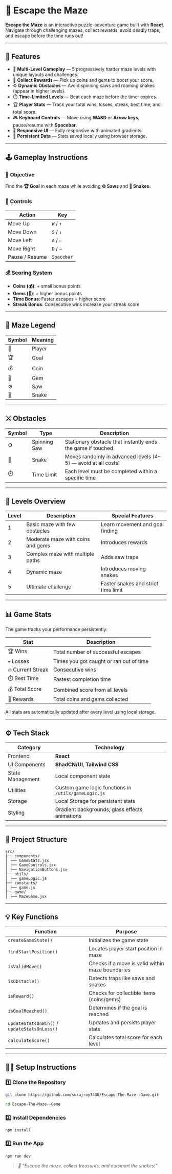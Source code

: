# 🧩 Escape the Maze

**Escape the Maze** is an interactive puzzle-adventure game built with **React**.  
Navigate through challenging mazes, collect rewards, avoid deadly traps, and escape before the time runs out!

---

## 🚀 Features

- 🧠 **Multi-Level Gameplay** — 5 progressively harder maze levels with unique layouts and challenges.  
- 💎 **Collect Rewards** — Pick up coins and gems to boost your score.  
- ⚙️ **Dynamic Obstacles** — Avoid spinning saws and roaming snakes (appear in higher levels).  
- ⏱️ **Time-Limited Levels** — Beat each maze before the timer expires.  
- 🏆 **Player Stats** — Track your total wins, losses, streak, best time, and total score.  
- 🎮 **Keyboard Controls** — Move using **WASD** or **Arrow keys**, pause/resume with **Spacebar**.  
- 🌈 **Responsive UI** — Fully responsive with animated gradients.
- 💾 **Persistent Data** — Stats saved locally using browser storage.

---

## 🕹️ Gameplay Instructions

### 🎯 Objective
Find the **🏆 Goal** in each maze while avoiding **⚙️ Saws** and **🐍 Snakes**.

### 🧭 Controls
| Action | Key |
|--------|-----|
| Move Up | `W` / `↑` |
| Move Down | `S` / `↓` |
| Move Left | `A` / `←` |
| Move Right | `D` / `→` |
| Pause / Resume | `Spacebar` |

### 💰 Scoring System
- **Coins (💰)**: + small bonus points  
- **Gems (💎)**: + higher bonus points  
- **Time Bonus**: Faster escapes = higher score  
- **Streak Bonus**: Consecutive wins increase your streak score

---

## 🧱 Maze Legend

| Symbol | Meaning |
|---------|----------|
| 🧑 | Player |
| 🏆 | Goal |
| 💰 | Coin |
| 💎 | Gem |
| ⚙️ | Saw |
| 🐍 | Snake |

---

## ⚔️ Obstacles

| Symbol | Type | Description |
|---------|------|-------------|
| ⚙️ | Spinning Saw | Stationary obstacle that instantly ends the game if touched |
| 🐍 | Snake | Moves randomly in advanced levels (4–5) — avoid at all costs! |
| ⏱️ | Time Limit | Each level must be completed within a specific time |

---

## 🏅 Levels Overview

| Level | Description | Special Features |
|--------|--------------|------------------|
| 1 | Basic maze with few obstacles | Learn movement and goal finding |
| 2 | Moderate maze with coins and gems | Introduces rewards |
| 3 | Complex maze with multiple paths | Adds saw traps |
| 4 | Dynamic maze | Introduces moving snakes |
| 5 | Ultimate challenge | Faster snakes and strict time limit |

---

## 📊 Game Stats

The game tracks your performance persistently:

| Stat | Description |
|------|--------------|
| 🏆 Wins | Total number of successful escapes |
| 💀 Losses | Times you got caught or ran out of time |
| 🔥 Current Streak | Consecutive wins |
| ⏱️ Best Time | Fastest completion time |
| 💰 Total Score | Combined score from all levels |
| 💎 Rewards | Total coins and gems collected |

All stats are automatically updated after every level using local storage.

---

## ⚙️ Tech Stack

| Category | Technology |
|-----------|-------------|
| Frontend | **React** |
| UI Components | **ShadCN/UI**, **Tailwind CSS** |
| State Management | Local component state |
| Utilities | Custom game logic functions in `/utils/gameLogic.js` |
| Storage | Local Storage for persistent stats |
| Styling | Gradient backgrounds, glass effects, animations |

---

## 🧩 Project Structure
```tree
src/
├── components/
│ ├── GameStats.jsx
│ ├── GameControls.jsx
│ ├── NavigationButtons.jsx
├── utils/
│ ├── gameLogic.js
├── constants/
│ ├── game.js
├── game/
│ ├── MazeGame.jsx
```

---

## 💡 Key Functions

| Function | Purpose |
|-----------|----------|
| `createGameState()` | Initializes the game state |
| `findStartPosition()` | Locates player start position in maze |
| `isValidMove()` | Checks if a move is valid within maze boundaries |
| `isObstacle()` | Detects traps like saws and snakes |
| `isReward()` | Checks for collectible items (coins/gems) |
| `isGoalReached()` | Determines if the goal is reached |
| `updateStatsOnWin()` / `updateStatsOnLoss()` | Updates and persists player stats |
| `calculateScore()` | Calculates total score for each level |

---

## 🧑‍💻 Setup Instructions

### 1️⃣ Clone the Repository
```bash
git clone https://github.com/surajroy7430/Escape-The-Maze--Game.git

cd Escape-The-Maze--Game
```

### 2️⃣ Install Dependencies
```
npm install
```

### 3️⃣ Run the App
```
npm run dev
```

> _🧩 "Escape the maze, collect treasures, and outsmart the snakes!"_